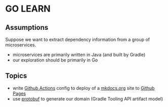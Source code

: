 # GO LEARN

## Assumptions

Suppose we want to extract dependency information from a group of microservices.

 - microservices are primarily written in Java (and built by Gradle)
 - our exploration should be primarily in Go

## Topics

- write [Github Actions](https://docs.github.com/en/actions) config to deploy of a [mkdocs.org](https://www.mkdocs.org) site to [Github Pages](https://pages.github.com/)
- use [protobuf](https://github.com/golang/protobuf) to generate our domain (Gradle Tooling API artifact model)


